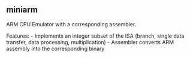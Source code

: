 ## miniarm

ARM CPU Emulator with a corresponding assembler.

Features:
    - Implements an integer subset of the ISA (branch, single data transfer, data processing, multiplication)
    - Assembler converts ARM assembly into the corresponding binary
